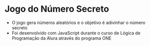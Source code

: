 # Jogo do Número Secreto
- O jogo gera números aleatórios e o objetivo é adivinhar o número secreto 
- Foi desenvolvido com JavaScript durante o curso de Lógica de Programação da Alura através do programa ONE 
